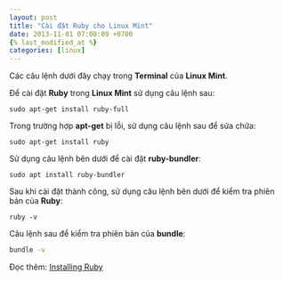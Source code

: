 ```yaml
---
layout: post
title: "Cài đặt Ruby cho Linux Mint"
date: 2013-11-01 07:08:09 +0700
{% last_modified_at %}
categories: [linux]
---
```


Các câu lệnh dưới đây chạy trong **Terminal** của **Linux Mint**.  

Để cài đặt **Ruby** trong **Linux Mint** sử dụng câu lệnh sau:  
```shell
sudo apt-get install ruby-full
```  

Trong trường hợp **apt-get** bị lỗi, sử dụng câu lệnh sau để sửa chữa:  
```shell
sudo apt-get install ruby
```  

Sử dụng câu lệnh bên dưới để cài đặt **ruby-bundler**:  
```shell
sudo apt install ruby-bundler
```  

Sau khi cài đặt thành công, sử dụng câu lệnh bên dưới để kiểm tra phiên bản của **Ruby**:  
```shell
ruby -v
```  

Câu lệnh sau để kiểm tra phiên bản của **bundle**:  
```bash
bundle -v
```  

Đọc thêm: [Installing Ruby](https://www.ruby-lang.org/en/documentation/installation/#apt)
